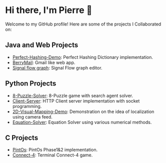 # Hi there, I'm Pierre 👋

Welcome to my GitHub profile! Here are some of the projects I Collaborated on:

## Java and Web Projects

- [Perfect-Hashing-Demo](https://github.com/Pierre-Jack/Perfect-Hashing-Demo): Perfect Hashing Dictionary implementation.
- [BerryMail](https://github.com/Armaritto/BerryMail): Gmail like web app.
- [Signal flow graph](https://github.com/Armaritto/signal-flow-graph): Signal Flow graph editor.

## Python Projects

- [8-Puzzle-Solver](https://github.com/Pierre-Jack/8-Puzzle-Game): 8-Puzzle game with search agent solver.
- [Client-Server](https://github.com/AndrewAchraf/Simple-Client-Server-Socket): HTTP Client server implementation with socket programming.
- [2D-Visual-Mapping-Demo](https://github.com/Pierre-Jack/2D-Visual-Mapping-Demo): Demonstration on the idea of localization using camera feed.
- [Equation-Solver](https://github.com/Pierre-Jack/Equation-Solver): Equation Solver using various numerical methods.

## C Projects

- [PintOs](https://github.com/AndrewAchraf/CSEx61-dockerized-pintos): PintOs Phase1&2 implementation.
- [Connect-4](https://github.com/Armaritto/Connect-4): Terminal Connect-4 game.
